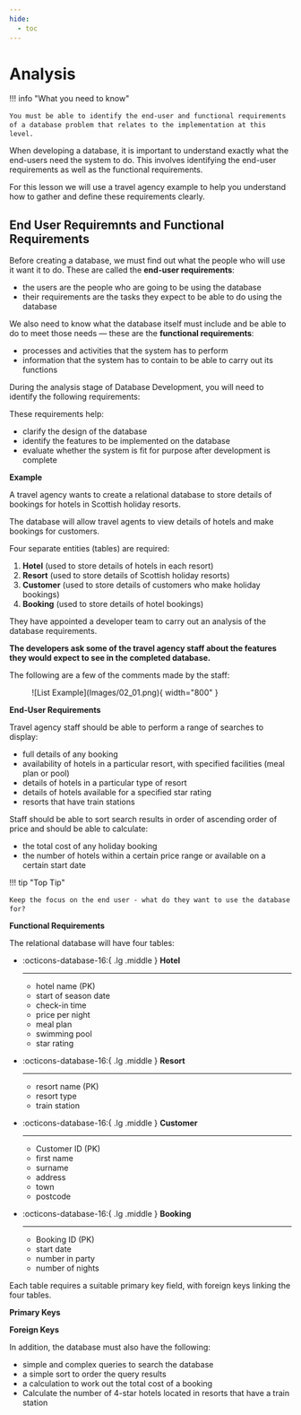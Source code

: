```yaml
---
hide:
  - toc
---
```


# Analysis

!!! info "What you need to know"

	You must be able to identify the end-user and functional requirements of a database problem that relates to the implementation at this level. 

When developing a database, it is important to understand exactly what the end-users need the system to do. This involves identifying the end-user requirements as well as the functional requirements. 

For this lesson we will use a travel agency example to help you understand how to gather and define these requirements clearly. 

## End User Requiremnts and Functional Requirements

Before creating a database, we must find out what the people who will use it want it to do. These are called the __end-user requirements__:

* the users are the people who are going to be using the database 
* their requirements are the tasks they expect to be able to do using the database 

We also need to know what the database itself must include and be able to do to meet those needs — these are the __functional requirements__:

* processes and activities that the system has to perform  
* information that the system has to contain to be able to carry out its functions 

During the analysis stage of Database Development, you will need to identify the following requirements:

These requirements help:  

* clarify the design of the database 
* identify the features to be implemented on the database  
* evaluate whether the system is fit for purpose after development is complete

__Example__

A travel agency wants to create a relational database to store details of bookings for hotels in Scottish holiday resorts. 

The database will allow travel agents to view details of hotels and make bookings for customers. 

Four separate entities (tables) are required: 

1.	__Hotel__ (used to store details of hotels in each resort) 
2.	__Resort__ (used to store details of Scottish holiday resorts) 
3.	__Customer__ (used to store details of customers who make holiday bookings) 
4.	__Booking__ (used to store details of hotel bookings) 

They have appointed a developer team to carry out an analysis of the database requirements. 

__The developers ask some of the travel agency staff about the features they would expect to see in the completed database.__

The following are a few of the comments made by the staff: 

<figure markdown="span">
    ![List Example](Images/02_01.png){ width="800" }
</figure>

__End-User Requirements__

Travel agency staff should be able to perform a range of searches to display:
 
* full details of any booking
* availability of hotels in a particular resort, with specified facilities (meal plan or pool)
* details of hotels in a particular type of resort
* details of hotels available for a specified star rating
* resorts that have train stations
 
Staff should be able to sort search results in order of ascending order of price and should be able to calculate:

* the total cost of any holiday booking
* the number of hotels within a certain price range or available on a certain start date

!!! tip "Top Tip"

    Keep the focus on the end user - what do they want to use the database for?

__Functional Requirements__

The relational database will have four tables: 

<div class="grid cards" markdown>

-   :octicons-database-16:{ .lg .middle } __Hotel__

    ---

    * hotel name (PK)
    * start of season date
    * check-in time
    * price per night
    * meal plan
    * swimming pool
    * star rating

-   :octicons-database-16:{ .lg .middle } __Resort__

    ---

    * resort name (PK)
    * resort type
    * train station

-   :octicons-database-16:{ .lg .middle } __Customer__

    ---

    * Customer ID (PK)
    * first name
    * surname
    * address
    * town
    * postcode

-   :octicons-database-16:{ .lg .middle } __Booking__

    ---

    * Booking ID (PK)
    * start date
    * number in party
    * number of nights

</div>

Each table requires a suitable primary key field, with foreign keys linking the four tables.

__Primary Keys__

__Foreign Keys__

In addition, the database must also have the following:

* simple and complex queries to search the database
* a simple sort to order the query results
* a calculation to work out the total cost of a booking
* Calculate the number of 4-star hotels located in resorts that have a train station
